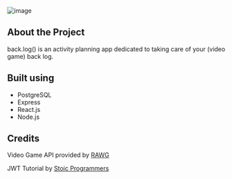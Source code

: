 ![image](https://user-images.githubusercontent.com/40924684/129046810-0916dbb7-45dc-4840-9453-df50c5f6f4b8.png)

## About the Project
back.log() is an activity planning app dedicated to taking care of your (video game) back log. 

## Built using
* PostgreSQL
* Express
* React.js
* Node.js

## Credits
Video Game API provided by [RAWG](https://rawg.io/)

JWT Tutorial by [Stoic Programmers](https://www.youtube.com/watch?v=7UQBMb8ZpuE&t=3846s)
